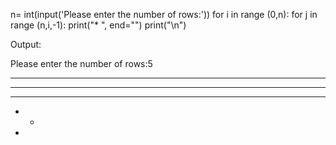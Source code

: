 
n= int(input('Please enter the number of rows:'))
for i in range (0,n):
    for j in range (n,i,-1):
        print("* ", end="")
    print("\n")


Output:

Please enter the number of rows:5
* * * * * 

* * * * 

* * * 

* * 

* 

>
